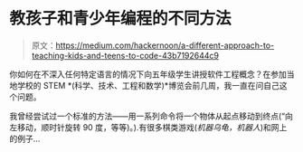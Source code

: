 # 教孩子和青少年编程的不同方法

> 原文：<https://medium.com/hackernoon/a-different-approach-to-teaching-kids-and-teens-to-code-43b7192644c9>

你如何在不深入任何特定语言的情况下向五年级学生讲授软件工程概念？在参加当地学校的 STEM *(科学、技术、工程和数学)*博览会前几周，我一直在问自己这个问题。

我曾经尝试过一个标准的方法——用一系列命令将一个物体从起点移动到终点(“向左移动，顺时针旋转 90 度，等等)。).有很多棋类游戏(*机器乌龟，机器人*)和网上的例子…